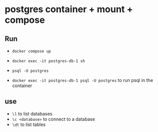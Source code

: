 # postgres container + mount + compose

## Run

- `docker compose up`
- `docker exec -it postgres-db-1 sh`
- `psql -U postgres`

- `docker exec -it postgres-db-1 psql -U postgres` to run psql in the container

## use

- `\l` to list databases
- `\c <database>` to connect to a database
- `\dt` to list tables
